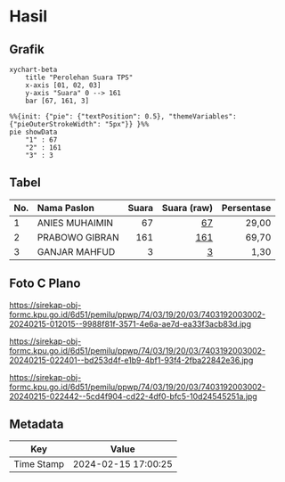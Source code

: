 # Hasil

## Grafik

```mermaid
xychart-beta
    title "Perolehan Suara TPS"
    x-axis [01, 02, 03]
    y-axis "Suara" 0 --> 161
    bar [67, 161, 3]
```

```mermaid
%%{init: {"pie": {"textPosition": 0.5}, "themeVariables": {"pieOuterStrokeWidth": "5px"}} }%%
pie showData
    "1" : 67
    "2" : 161
    "3" : 3
```

## Tabel

| No. | Nama Paslon    | Suara | Suara (raw) | Persentase |
|:--- |:-------------- | -----:| -----------:| ----------:|
| 1   | ANIES MUHAIMIN | 67    | [67][p-1]   | 29,00      |
| 2   | PRABOWO GIBRAN | 161   | [161][p-2]  | 69,70      |
| 3   | GANJAR MAHFUD  | 3     | [3][p-3]    | 1,30       |


[p-1]: https://github.com/gigit-pemilu/pemilu-2024-74-sulawesi-tenggara/blob/main/pilpres/hitung-suara/sub/74-sulawesi-tenggara/sub/03-muna/sub/19-watopute/sub/2003-matarawa/sub/002-tps/sub/paslon-1.txt
[p-2]: https://github.com/gigit-pemilu/pemilu-2024-74-sulawesi-tenggara/blob/main/pilpres/hitung-suara/sub/74-sulawesi-tenggara/sub/03-muna/sub/19-watopute/sub/2003-matarawa/sub/002-tps/sub/paslon-2.txt
[p-3]: https://github.com/gigit-pemilu/pemilu-2024-74-sulawesi-tenggara/blob/main/pilpres/hitung-suara/sub/74-sulawesi-tenggara/sub/03-muna/sub/19-watopute/sub/2003-matarawa/sub/002-tps/sub/paslon-3.txt

## Foto C Plano

https://sirekap-obj-formc.kpu.go.id/6d51/pemilu/ppwp/74/03/19/20/03/7403192003002-20240215-012015--9988f81f-3571-4e6a-ae7d-ea33f3acb83d.jpg

https://sirekap-obj-formc.kpu.go.id/6d51/pemilu/ppwp/74/03/19/20/03/7403192003002-20240215-022401--bd253d4f-e1b9-4bf1-93f4-2fba22842e36.jpg

https://sirekap-obj-formc.kpu.go.id/6d51/pemilu/ppwp/74/03/19/20/03/7403192003002-20240215-022442--5cd4f904-cd22-4df0-bfc5-10d24545251a.jpg


## Metadata

| Key        | Value               |
| ---------- | ------------------- |
| Time Stamp | 2024-02-15 17:00:25 |



